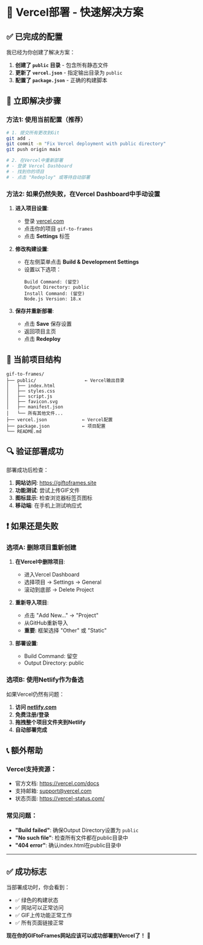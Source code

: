 # 🚀 Vercel部署 - 快速解决方案

## ✅ 已完成的配置

我已经为你创建了解决方案：

1. **创建了 `public` 目录** - 包含所有静态文件
2. **更新了 `vercel.json`** - 指定输出目录为 `public`
3. **配置了 `package.json`** - 正确的构建脚本

## 🎯 立即解决步骤

### 方法1: 使用当前配置（推荐）

```bash
# 1. 提交所有更改到Git
git add .
git commit -m "Fix Vercel deployment with public directory"
git push origin main

# 2. 在Vercel中重新部署
# - 登录 Vercel Dashboard
# - 找到你的项目
# - 点击 "Redeploy" 或等待自动部署
```

### 方法2: 如果仍然失败，在Vercel Dashboard中手动设置

1. **进入项目设置**:
   - 登录 [vercel.com](https://vercel.com/dashboard)
   - 点击你的项目 `gif-to-frames`
   - 点击 **Settings** 标签

2. **修改构建设置**:
   - 在左侧菜单点击 **Build & Development Settings**
   - 设置以下选项：
     ```
     Build Command: (留空)
     Output Directory: public
     Install Command: (留空)
     Node.js Version: 18.x
     ```

3. **保存并重新部署**:
   - 点击 **Save** 保存设置
   - 返回项目主页
   - 点击 **Redeploy**

## 📁 当前项目结构

```
gif-to-frames/
├── public/                  ← Vercel输出目录
│   ├── index.html
│   ├── styles.css
│   ├── script.js
│   ├── favicon.svg
│   ├── manifest.json
│   └── 所有其他文件...
├── vercel.json             ← Vercel配置
├── package.json            ← 项目配置
└── README.md
```

## 🔍 验证部署成功

部署成功后检查：

1. **网站访问**: https://giftoframes.site
2. **功能测试**: 尝试上传GIF文件
3. **图标显示**: 检查浏览器标签页图标
4. **移动端**: 在手机上测试响应式

## ❗ 如果还是失败

### 选项A: 删除项目重新创建

1. **在Vercel中删除项目**:
   - 进入Vercel Dashboard
   - 选择项目 → Settings → General
   - 滚动到底部 → Delete Project

2. **重新导入项目**:
   - 点击 "Add New..." → "Project"
   - 从GitHub重新导入
   - **重要**: 框架选择 "Other" 或 "Static"

3. **部署设置**:
   - Build Command: 留空
   - Output Directory: public

### 选项B: 使用Netlify作为备选

如果Vercel仍然有问题：

1. **访问 [netlify.com](https://netlify.com)**
2. **免费注册/登录**
3. **拖拽整个项目文件夹到Netlify**
4. **自动部署完成**

## 📞 额外帮助

### Vercel支持资源：
- 官方文档: https://vercel.com/docs
- 支持邮箱: support@vercel.com
- 状态页面: https://vercel-status.com/

### 常见问题：
- **"Build failed"**: 确保Output Directory设置为 `public`
- **"No such file"**: 检查所有文件都在public目录中
- **"404 error"**: 确认index.html在public目录中

---

## ✅ 成功标志

当部署成功时，你会看到：
- ✅ 绿色的构建状态
- ✅ 网站可以正常访问
- ✅ GIF上传功能正常工作
- ✅ 所有页面链接正常

**现在你的GIFtoFrames网站应该可以成功部署到Vercel了！** 🎉